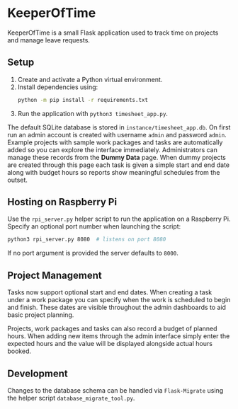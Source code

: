 # KeeperOfTime

KeeperOfTime is a small Flask application used to track time on projects and manage leave requests.

## Setup

1. Create and activate a Python virtual environment.
2. Install dependencies using:
   ```bash
   python -m pip install -r requirements.txt
   ```
3. Run the application with `python3 timesheet_app.py`.

The default SQLite database is stored in `instance/timesheet_app.db`. On first run an admin account is created with username `admin` and password `admin`.
Example projects with sample work packages and tasks are automatically added so you can explore the interface immediately. Administrators can manage these records from the **Dummy Data** page. When dummy projects are created through this page each task is given a simple start and end date along with budget hours so reports show meaningful schedules from the outset.

## Hosting on Raspberry Pi

Use the `rpi_server.py` helper script to run the application on a Raspberry Pi.
Specify an optional port number when launching the script:

```bash
python3 rpi_server.py 8080  # listens on port 8080
```

If no port argument is provided the server defaults to `8000`.

## Project Management

Tasks now support optional start and end dates. When creating a task under a work package you can specify when the work is scheduled to begin and finish. These dates are visible throughout the admin dashboards to aid basic project planning.

Projects, work packages and tasks can also record a budget of planned hours. When adding new items through the admin interface simply enter the expected hours and the value will be displayed alongside actual hours booked.

## Development

Changes to the database schema can be handled via `Flask-Migrate` using the helper script `database_migrate_tool.py`.


